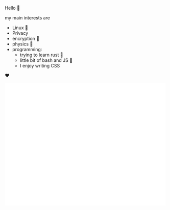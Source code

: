 Hello 🍪

my main interests are
- Linux 🐧
- Privacy 
- encryption 🔑
- physics 🚀
- programming:
  - trying to learn rust 🦀
  - little bit of bash and JS 🐚
  - I enjoy writing CSS

❤️

![](github-metrics.svg)
